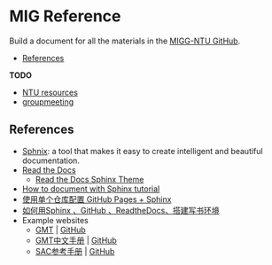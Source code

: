 # MIG Reference

Build a document for all the materials in the [MIGG-NTU GitHub](https://github.com/MIGG-NTU).

- [References](#references)


**TODO**

- [NTU resources](https://github.com/MIGG-NTU/MIG_Docs/tree/master/TODO/resources_ntu)
- [groupmeeting](https://github.com/MIGG-NTU/MIG_Docs/tree/master/TODO/groupmeeting.ntu)


## References

- [Sphnix](https://www.sphinx-doc.org/en/master/): a tool that makes it easy to create intelligent and beautiful documentation.
- [Read the Docs](https://readthedocs.org/)
    - [Read the Docs Sphinx Theme](https://github.com/readthedocs/sphinx_rtd_theme)
- [How to document with Sphinx tutorial](https://www.youtube.com/watch?v=_xDgNKc6-AI&list=PLE72UCmIe7T9HewaqCUhKqiMK3LxYStjy)
- [使用单个仓库配置 GitHub Pages + Sphinx](https://natescarlet.github.io/2019/05/11/%E4%BD%BF%E7%94%A8%E5%8D%95%E4%B8%AA%E4%BB%93%E5%BA%93%E9%85%8D%E7%BD%AE-github-pages-sphinx/)
- [如何用Sphinx 、GitHub 、ReadtheDocs、搭建写书环境](https://wtf.readthedocs.io/en/latest/index.html)
- Example websites
    - [GMT](https://docs.generic-mapping-tools.org/latest/) | [GitHub](https://github.com/GenericMappingTools/gmt)
    - [GMT中文手册](https://docs.gmt-china.org/latest/) | [GitHub](https://github.com/gmt-china/GMT_docs)
    - [SAC参考手册](https://seisman.github.io/SAC_Docs_zh/) | [GitHub](https://github.com/seisman/SAC_Docs_zh)

